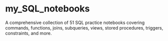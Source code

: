# my_SQL_notebooks
A comprehensive collection of 51 SQL practice notebooks covering commands, functions, joins, subqueries, views, stored procedures, triggers, constraints, and more.
